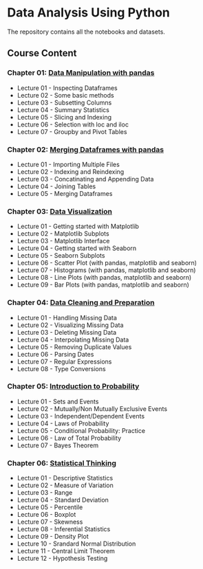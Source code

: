 # Data Analysis Using Python 
The repository contains all the notebooks and datasets.


## Course Content
### Chapter 01: [Data Manipulation with pandas](https://github.com/YousraMashkoor/DataAnalysis-icodeguru-Batch2/blob/master/DA2_chapter1.ipynb)
* Lecture 01 - Inspecting Dataframes  
* Lecture 02 - Some basic methods  
* Lecture 03 - Subsetting Columns
* Lecture 04 - Summary Statistics
* Lecture 05 - Slicing and Indexing
* Lecture 06 - Selection with loc and iloc
* Lecture 07 - Groupby and Pivot Tables

### Chapter 02: [Merging Dataframes with pandas](https://github.com/YousraMashkoor/DataAnalysis-icodeguru-Batch2/blob/master/DA2_chapter2.ipynb)
* Lecture 01 - Importing Multiple Files 
* Lecture 02 - Indexing and Reindexing
* Lecture 03 - Concatinating and Appending Data
* Lecture 04 - Joining Tables
* Lecture 05 - Merging Dataframes

### Chapter 03: [Data Visualization](https://github.com/YousraMashkoor/DataAnalysis-icodeguru-Batch2/blob/master/DA2_chapter3.ipynb)
* Lecture 01 - Getting started with Matplotlib
* Lecture 02 - Matplotlib Subplots
* Lecture 03 - Matplotlib Interface
* Lecture 04 - Getting started with Seaborn
* Lecture 05 - Seaborn Subplots
* Lecture 06 - Scatter Plot (with pandas, matplotlib and seaborn)
* Lecture 07 - Histograms (with pandas, matplotlib and seaborn)
* Lecture 08 - Line Plots (with pandas, matplotlib and seaborn)
* Lecture 09 - Bar Plots (with pandas, matplotlib and seaborn)

### Chapter 04: [Data Cleaning and Preparation](https://github.com/YousraMashkoor/DataAnalysis-icodeguru-Batch2/blob/master/DA2_chapter4.ipynb)
* Lecture 01 - Handling Missing Data
* Lecture 02 - Visualizing Missing Data
* Lecture 03 - Deleting Missing Data
* Lecture 04 - Interpolating Missing Data
* Lecture 05 - Removing Duplicate Values
* Lecture 06 - Parsing Dates
* Lecture 07 - Regular Expressions
* Lecture 08 - Type Conversions

### Chapter 05: [Introduction to Probability](https://github.com/YousraMashkoor/DataAnalysis-icodeguru-Batch2/blob/master/DA2_chapter5.ipynb)
* Lecture 01 - Sets and Events
* Lecture 02 - Mutually/Non Mutually Exclusive Events
* Lecture 03 - Independent/Dependent Events
* Lecture 04 - Laws of Probability
* Lecture 05 - Conditional Probability: Practice
* Lecture 06 - Law of Total Probability
* Lecture 07 - Bayes Theorem

### Chapter 06: [Statistical Thinking](https://github.com/YousraMashkoor/DataAnalysis-icodeguru-Batch2/blob/master/DA2_chapter6.ipynb)
* Lecture 01 - Descriptive Statistics
* Lecture 02 - Measure of Variation
* Lecture 03 - Range
* Lecture 04 - Standard Deviation
* Lecture 05 - Percentile
* Lecture 06 - Boxplot
* Lecture 07 - Skewness
* Lecture 08 - Inferential Statistics
* Lecture 09 - Density Plot
* Lecture 10 - Srandard Normal Distribution
* Lecture 11 - Central Limit Theorem
* Lecture 12 - Hypothesis Testing
